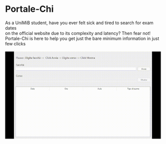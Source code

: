 # Portale-Chi

As a UniMiB student, have you ever felt sick and tired to search for exam dates<br>
on the official website due to its complexity and latency? Then fear not!<br>
Portale-Chi is here to help you get just the bare minimum information in just few clicks<br>
<br>
![Demo](https://raw.githubusercontent.com/Antinomia2/Portale-Chi/main/demo.gif)
